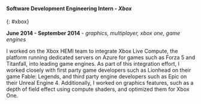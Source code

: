 #### Software Development Engineering Intern - *Xbox*
{: #xbox}

**June 2014 - September 2014** - *graphics, multiplayer, xbox one, game engines*

I worked on the Xbox HEMI team to integrate Xbox Live Compute, the platform
running dedicated servers on Azure for games such as Forza 5 and Titanfall, into
leading game engines. As part of this integration effort, I worked closely with
first party game developers such as Lionhead on their game Fable: Legends, and
third party engine developers such as Epic on their Unreal Engine 4.
Additionally, I worked on graphics features, such as a depth of field effect
using compute shaders, and optimized them for Xbox One.
